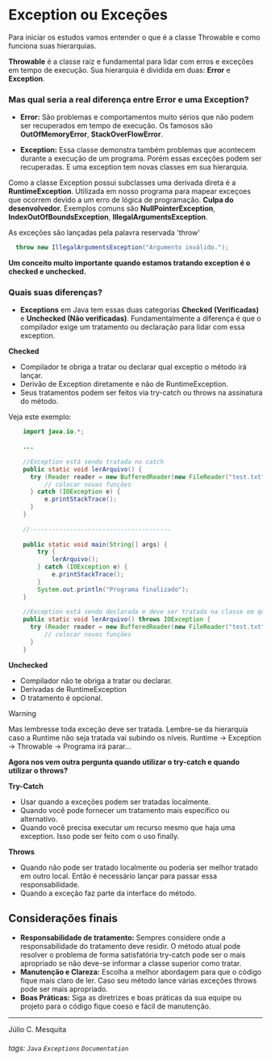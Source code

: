 # Exception ou Exceções

Para iniciar os estudos vamos entender o que é a classe Throwable e como funciona suas hierarquias.

**Throwable** é a classe raiz e fundamental para lidar com erros e exceções em tempo de execução. Sua hierarquia é dividida em duas: **Error** e **Exception**.

### Mas qual seria a real diferença entre Error e uma Exception?

* **Error:** São problemas e comportamentos muito sérios que não podem ser recuperados em tempo de execução. Os famosos são **OutOfMemoryError**, **StackOverFlowError**.


* **Exception:** Essa classe demonstra também problemas que acontecem durante a execução de um programa. Porém essas exceções podem ser recuperadas. E uma exception tem novas classes em sua hierarquia.

Como a classe Exception possui subclasses uma derivada direta é a **RuntimeException**. Utilizada em nosso programa para mapear exceçoes que ocorrem devido a um erro de lógica de programação.
**Culpa do desenvolvedor.** Exemplos comuns são **NullPointerException**, **IndexOutOfBoundsException**, **IllegalArgumentsException**.

As exceções são lançadas pela palavra reservada 'throw'

``` java
  throw new IllegalArgumentsException("Argumento inválido.");
```
**Um conceito muito importante quando estamos tratando exception é o checked e unchecked.**
### Quais suas diferenças?

* **Exceptions** em Java tem essas duas categorias **Checked (Verificadas)** e **Unchecked (Não verificadas)**. 
Fundamentalmente a diferença é que o compilador exige um tratamento ou declaração para lidar com essa exception.

**Checked** 
 - Compilador te obriga a tratar ou declarar qual exceptio o método irá lançar.
 - Derivão de Exception diretamente e não de RuntimeException.
 - Seus tratamentos podem ser feitos via try-catch ou throws na assinatura do método.

Veja este exemplo:

``` java
    import java.io.*;
    
    ...
    
    //Exception está sendo tratada no catch
    public static void lerArquivo() {
      try (Reader reader = new BufferedReader(new FileReader("test.txt"))) {
          // colocar novas funções
      } catch (IOException e) {
          e.printStackTrace();
      }
    }
    
    //---------------------------------------
    
    public static void main(String[] args) {
        try {
            lerArquivo();
        } catch (IOException e) {
            e.printStackTrace();
        }
        System.out.println("Programa finalizado");
    }
    
    //Exception está sendo declarada e deve ser tratada na classe em que é chamada.
    public static void lerArquivo() throws IOException {
      try (Reader reader = new BufferedReader(new FileReader("test.txt"))) {
          // colocar novas funções
      }
    }
```
**Unchecked**
 - Compilador não te obriga a tratar ou declarar.
 - Derivadas de RuntimeException
 - O tratamento é opcional. 


> [!WARNING]
> 
> Mas lembresse toda exceção deve ser tratada.
> Lembre-se da hierarquia caso a Runtime não seja tratada vai subindo os níveis. 
> Runtime -> Exception -> Throwable -> Programa irá parar...

**Agora nos vem outra pergunta quando utilizar o try-catch e quando utilizar o throws?**

**Try-Catch**
 - Usar quando a exceções podem ser tratadas localmente.
 - Quando você pode fornecer um tratamento mais específico ou alternativo.
 - Quando você precisa executar um recurso mesmo que haja uma exception. Isso pode ser feito com o uso finally.

**Throws**
 - Quando não pode ser tratado localmente ou poderia ser melhor tratado em outro local. Então é necessário lançar para passar essa responsabilidade.
 - Quando a exceção faz parte da interface do método.

## Considerações finais

 - **Responsabilidade de tratamento:** Sempres considere onde a responsabilidade do tratamento deve residir. O método atual pode resolver o problema de forma satisfatória try-catch pode ser o mais apropriado se não deve-se informar a classe superior como tratar.
 - **Manutenção e Clareza:** Escolha a melhor abordagem para que o código fique mais claro de ler. Caso seu método lance várias exceções throws pode ser mais apropriado.
 - **Boas Práticas:** Siga as diretrizes e boas práticas da sua equipe ou projeto para o código fique coeso e fácil de manutenção.

---

Júlio C. Mesquita

###### tags: `Java` `Exceptions` `Documentation`



